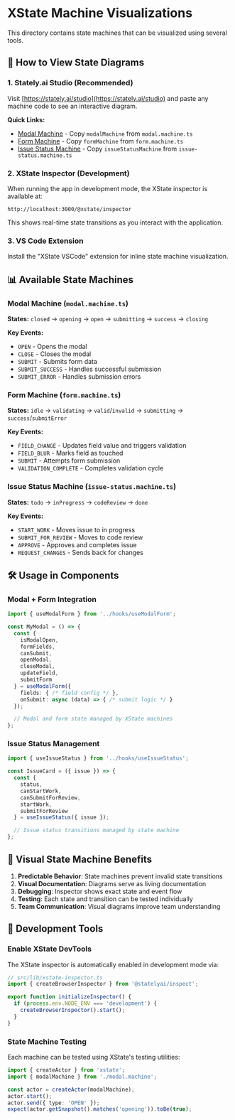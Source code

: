 # XState Machine Visualizations

This directory contains state machines that can be visualized using several tools.

## 🎯 How to View State Diagrams

### 1. Stately.ai Studio (Recommended)
Visit [https://stately.ai/studio](https://stately.ai/studio) and paste any machine code to see an interactive diagram.

**Quick Links:**
- [Modal Machine](https://stately.ai/studio) - Copy `modalMachine` from `modal.machine.ts`
- [Form Machine](https://stately.ai/studio) - Copy `formMachine` from `form.machine.ts`
- [Issue Status Machine](https://stately.ai/studio) - Copy `issueStatusMachine` from `issue-status.machine.ts`

### 2. XState Inspector (Development)
When running the app in development mode, the XState inspector is available at:
```
http://localhost:3000/@xstate/inspector
```

This shows real-time state transitions as you interact with the application.

### 3. VS Code Extension
Install the "XState VSCode" extension for inline state machine visualization.

## 📊 Available State Machines

### Modal Machine (`modal.machine.ts`)
**States:** `closed` → `opening` → `open` → `submitting` → `success` → `closing`

**Key Events:**
- `OPEN` - Opens the modal
- `CLOSE` - Closes the modal
- `SUBMIT` - Submits form data
- `SUBMIT_SUCCESS` - Handles successful submission
- `SUBMIT_ERROR` - Handles submission errors

### Form Machine (`form.machine.ts`)
**States:** `idle` → `validating` → `valid`/`invalid` → `submitting` → `success`/`submitError`

**Key Events:**
- `FIELD_CHANGE` - Updates field value and triggers validation
- `FIELD_BLUR` - Marks field as touched
- `SUBMIT` - Attempts form submission
- `VALIDATION_COMPLETE` - Completes validation cycle

### Issue Status Machine (`issue-status.machine.ts`)
**States:** `todo` → `inProgress` → `codeReview` → `done`

**Key Events:**
- `START_WORK` - Moves issue to in progress
- `SUBMIT_FOR_REVIEW` - Moves to code review
- `APPROVE` - Approves and completes issue
- `REQUEST_CHANGES` - Sends back for changes

## 🛠️ Usage in Components

### Modal + Form Integration
```typescript
import { useModalForm } from '../hooks/useModalForm';

const MyModal = () => {
  const {
    isModalOpen,
    formFields,
    canSubmit,
    openModal,
    closeModal,
    updateField,
    submitForm
  } = useModalForm({
    fields: { /* field config */ },
    onSubmit: async (data) => { /* submit logic */ }
  });

  // Modal and form state managed by XState machines
};
```

### Issue Status Management
```typescript
import { useIssueStatus } from '../hooks/useIssueStatus';

const IssueCard = ({ issue }) => {
  const {
    status,
    canStartWork,
    canSubmitForReview,
    startWork,
    submitForReview
  } = useIssueStatus({ issue });

  // Issue status transitions managed by state machine
};
```

## 🎨 Visual State Machine Benefits

1. **Predictable Behavior**: State machines prevent invalid state transitions
2. **Visual Documentation**: Diagrams serve as living documentation
3. **Debugging**: Inspector shows exact state and event flow
4. **Testing**: Each state and transition can be tested individually
5. **Team Communication**: Visual diagrams improve team understanding

## 🔧 Development Tools

### Enable XState DevTools
The XState inspector is automatically enabled in development mode via:
```typescript
// src/lib/xstate-inspector.ts
import { createBrowserInspector } from '@statelyai/inspect';

export function initializeInspector() {
  if (process.env.NODE_ENV === 'development') {
    createBrowserInspector().start();
  }
}
```

### State Machine Testing
Each machine can be tested using XState's testing utilities:
```typescript
import { createActor } from 'xstate';
import { modalMachine } from './modal.machine';

const actor = createActor(modalMachine);
actor.start();
actor.send({ type: 'OPEN' });
expect(actor.getSnapshot().matches('opening')).toBe(true);
```